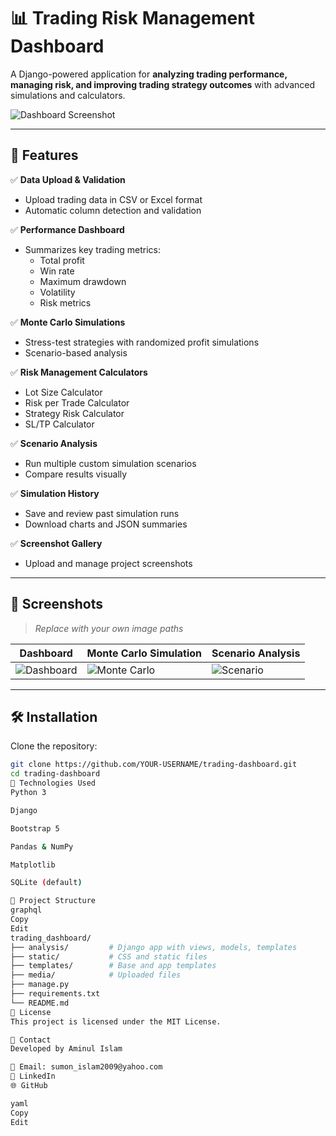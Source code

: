 # 📊 Trading Risk Management Dashboard

A Django-powered application for **analyzing trading performance, managing risk, and improving trading strategy outcomes** with advanced simulations and calculators.

![Dashboard Screenshot](images/dashboard-screenshot.png)

---

## 🚀 Features

✅ **Data Upload & Validation**
- Upload trading data in CSV or Excel format
- Automatic column detection and validation

✅ **Performance Dashboard**
- Summarizes key trading metrics:
  - Total profit
  - Win rate
  - Maximum drawdown
  - Volatility
  - Risk metrics

✅ **Monte Carlo Simulations**
- Stress-test strategies with randomized profit simulations
- Scenario-based analysis

✅ **Risk Management Calculators**
- Lot Size Calculator
- Risk per Trade Calculator
- Strategy Risk Calculator
- SL/TP Calculator

✅ **Scenario Analysis**
- Run multiple custom simulation scenarios
- Compare results visually

✅ **Simulation History**
- Save and review past simulation runs
- Download charts and JSON summaries

✅ **Screenshot Gallery**
- Upload and manage project screenshots

---

## 📸 Screenshots

> _Replace with your own image paths_

| Dashboard | Monte Carlo Simulation | Scenario Analysis |
|-----------|------------------------|-------------------|
| ![Dashboard](images/dashboard.png) | ![Monte Carlo](images/monte-carlo.png) | ![Scenario](images/scenario.png) |

---

## 🛠️ Installation

Clone the repository:

```bash
git clone https://github.com/YOUR-USERNAME/trading-dashboard.git
cd trading-dashboard
💼 Technologies Used
Python 3

Django

Bootstrap 5

Pandas & NumPy

Matplotlib

SQLite (default)

📂 Project Structure
graphql
Copy
Edit
trading_dashboard/
├── analysis/         # Django app with views, models, templates
├── static/           # CSS and static files
├── templates/        # Base and app templates
├── media/            # Uploaded files
├── manage.py
├── requirements.txt
└── README.md
📄 License
This project is licensed under the MIT License.

🙋 Contact
Developed by Aminul Islam

📧 Email: sumon_islam2009@yahoo.com
💼 LinkedIn
🌐 GitHub

yaml
Copy
Edit
